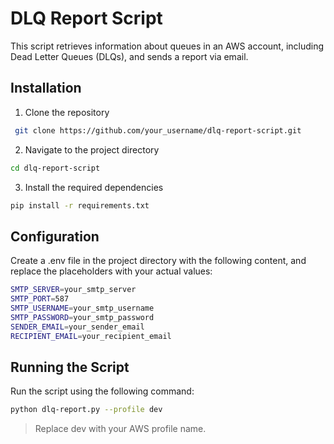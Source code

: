 # DLQ Report Script

This script retrieves information about queues in an AWS account, including Dead Letter Queues (DLQs), and sends a report via email.

## Installation

1. Clone the repository

  ```bash
   git clone https://github.com/your_username/dlq-report-script.git
  ```
2. Navigate to the project directory
  ```bash
  cd dlq-report-script
  ``` 
3. Install the required dependencies

  ```bash
  pip install -r requirements.txt
  ```

## Configuration
Create a .env file in the project directory with the following content, and replace the placeholders with your actual values:

  ```bash
  SMTP_SERVER=your_smtp_server
  SMTP_PORT=587
  SMTP_USERNAME=your_smtp_username
  SMTP_PASSWORD=your_smtp_password
  SENDER_EMAIL=your_sender_email
  RECIPIENT_EMAIL=your_recipient_email

  ```
## Running the Script
Run the script using the following command:

  ```bash
  python dlq-report.py --profile dev

  ```

> Replace dev with your AWS profile name.    